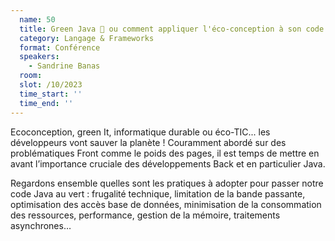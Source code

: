 ```yaml
---
  name: 50
  title: Green Java 🌿 ou comment appliquer l'éco-conception à son code ☕
  category: Langage & Frameworks
  format: Conférence
  speakers: 
    - Sandrine Banas
  room: 
  slot: /10/2023
  time_start: ''
  time_end: ''
---
```

Ecoconception, green It, informatique durable ou éco-TIC...  les développeurs vont sauver la planète ! Couramment abordé sur des problématiques Front comme le poids des pages, il est temps de mettre en avant l’importance cruciale des développements Back et en particulier Java. 

Regardons ensemble quelles sont les pratiques à adopter pour passer notre code Java au vert : frugalité technique, limitation de la bande  passante, optimisation des accès base de données, minimisation de la consommation des ressources, performance, gestion de la mémoire, traitements asynchrones… 

